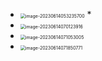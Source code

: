 * <img src="https://cvp.oss-cn-shanghai.aliyuncs.com/picgo/202306140605657.png" alt="image-20230614053235700" style="zoom: 50%;" />
  * 

* <img src="https://cvp.oss-cn-shanghai.aliyuncs.com/picgo/202306140701071.png" alt="image-20230614070123916" style="zoom:50%;" />
* <img src="https://cvp.oss-cn-shanghai.aliyuncs.com/picgo/202306140754005.png" alt="image-20230614071053005" style="zoom:50%;" />

* <img src="https://cvp.oss-cn-shanghai.aliyuncs.com/picgo/202306140723074.png" alt="image-20230614071850771" style="zoom:50%;" />